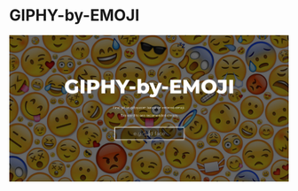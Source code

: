 # GIPHY-by-EMOJI

![Preview](https://github.com/janmager/giphy-by-emoji/blob/master/screens/preview0-1.png)


